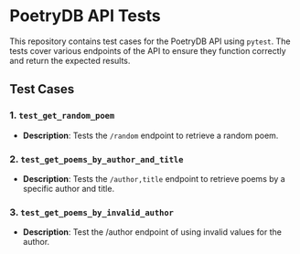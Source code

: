# PoetryDB API Tests

This repository contains test cases for the PoetryDB API using `pytest`. The tests cover various endpoints of the API to ensure they function correctly and return the expected results.

## Test Cases

### 1. `test_get_random_poem`
- **Description**: Tests the `/random` endpoint to retrieve a random poem.

### 2. `test_get_poems_by_author_and_title`
- **Description**: Tests the `/author,title` endpoint to retrieve poems by a specific author and title.

### 3. `test_get_poems_by_invalid_author`
- **Description**: Test the /author endpoint of using invalid values for the author.

